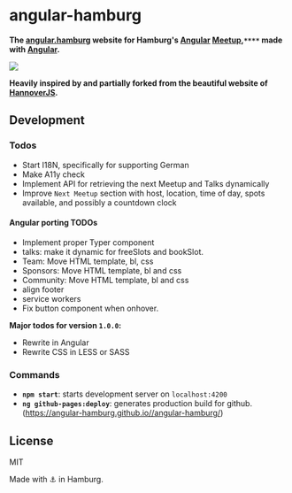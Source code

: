 
# angular-hamburg

**The [angular.hamburg](https://angular.hamburg/) website for Hamburg's [Angular](https://angular.io/) [Meetup](https://www.meetup.com/Hamburg-AngularJS-Meetup/),`****` made with [Angular](https://angular.io/).**

[![](https://raw.githubusercontent.com/angular-hamburg/angular.hamburg/master/docs/media/preview.png)](https://angular.hamburg/)

**Heavily inspired by and partially forked from the beautiful website of [HannoverJS](https://github.com/HannoverJS/hannoverjs.de).**

## Development

### Todos


- Start I18N, specifically for supporting German
- Make A11y check
- Implement API for retrieving the next Meetup and Talks dynamically
- Improve `Next Meetup` section with host, location, time of day, spots available, and possibly a countdown clock

#### Angular porting TODOs

- Implement proper Typer component
- talks: make it dynamic for freeSlots and bookSlot. 
- Team: Move HTML template, bl, css
- Sponsors: Move HTML template, bl and css
- Community: Move HTML template, bl and css
- align footer
- service workers
- Fix button component when onhover. 

**Major todos for version `1.0.0`:**

- Rewrite in Angular
- Rewrite CSS in LESS or SASS

### Commands

- **`npm start`**: starts development server on `localhost:4200`
- **`ng github-pages:deploy`**: generates production build for github. 
(https://angular-hamburg.github.io//angular-hamburg/)

## License

MIT

Made with :anchor: in Hamburg.
